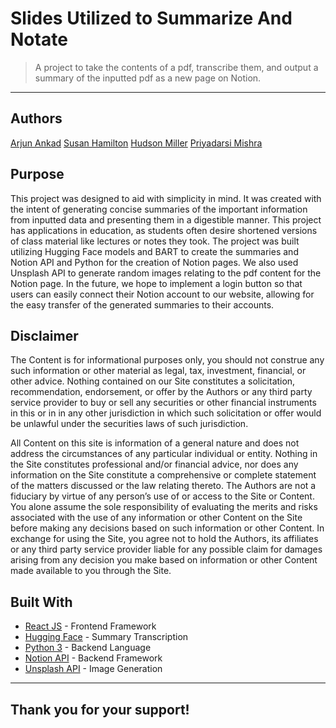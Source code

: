 # Slides Utilized to Summarize And Notate

> A project to take the contents of a pdf, transcribe them, and output a summary of the inputted pdf as a new page on Notion.
---
## Authors

[Arjun Ankad][linkedin-urlar]
[Susan Hamilton][linkedin-urlsh]
[Hudson Miller][linkedin-urlhm]
[Priyadarsi Mishra][linkedin-urlp]

## Purpose

This project was designed to aid with simplicity in mind. It was created with the intent of generating concise summaries of the important information from inputted data and presenting them in a digestible manner. This project has applications in education, as students often desire shortened versions of class material like lectures or notes they took. The project was built utilizing Hugging Face models and BART to create the summaries and Notion API and Python for the creation of Notion pages. We also used Unsplash API to generate random images relating to the pdf content for the Notion page. In the future, we hope to implement a login button so that users can easily connect their Notion account to our website, allowing for the easy transfer of the generated summaries to their accounts.




## Disclaimer
The Content is for informational purposes only, you should not construe any such 
information or other material as legal, tax, investment, financial, or other advice.
Nothing contained on our Site constitutes a solicitation, recommendation, endorsement,
or offer by the Authors or any third party service provider to buy or sell any securities 
or other financial instruments in this or in in any other jurisdiction in which such 
solicitation or offer would be unlawful under the securities laws of such jurisdiction.

All Content on this site is information of a general nature and does not address the circumstances of any particular individual or entity. Nothing in the Site constitutes professional and/or financial advice, nor does any information on the Site constitute a comprehensive or complete statement of the matters discussed or the law relating thereto. 
The Authors are not a fiduciary by virtue of any person’s use of or access to the Site or Content. You alone assume the sole responsibility of evaluating the merits and risks 
associated with the use of any information or other Content on the Site before making any decisions based on such information or other Content. In exchange for using the Site, you 
agree not to hold the Authors, its affiliates or any third party service provider liable for any possible claim for damages arising from any decision you make based on information or 
other Content made available to you through the Site.




## Built With

* [React JS](https://react.dev/) - Frontend Framework
* [Hugging Face](https://huggingface.co/) - Summary Transcription
* [Python 3](https://www.python.org/) - Backend Language
* [Notion API](https://developers.notion.com/) - Backend Framework
* [Unsplash API](https://unsplash.com/developers) - Image Generation


---

## Thank you for your support!


<!-- Markdown link & img dfn's -->

[repository-url]: https://github.com/priyadarsimishra/QuantFrog

[cloud-provider-url]: https://wbshopping.herokuapp.com

[linkedin-urlsh]: www.linkedin.com/in/susan-hamilton-62191222b
[linkedin-urlp]: https://www.linkedin.com/in/priyadarsi-mishra/
[linkedin-urlar]: https://www.linkedin.com/in/arjun-ankad-428b261b8/
[linkedin-urlhm]: https://github.com/hdsn888
